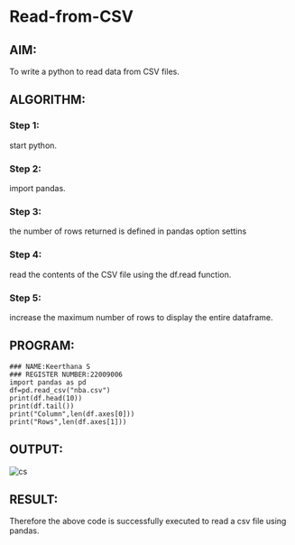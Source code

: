 # Read-from-CSV

## AIM:
To write a python to read data from CSV files.

## ALGORITHM:
### Step 1:
start python.

### Step 2:
import pandas.

### Step 3:
the number of rows returned is defined in pandas option settins

### Step 4:
read the contents of the CSV file using the df.read function.

### Step 5:
increase the maximum number of rows to display the entire dataframe.

## PROGRAM:
```
### NAME:Keerthana S
### REGISTER NUMBER:22009006
import pandas as pd
df=pd.read_csv("nba.csv")
print(df.head(10))
print(df.tail())
print("Column",len(df.axes[0]))
print("Rows",len(df.axes[1]))
```
## OUTPUT:
![cs](https://user-images.githubusercontent.com/119477890/214050639-84375d37-79ae-4181-a58a-e242108bb9bc.png)


## RESULT:
Therefore the above code is successfully executed to read a csv file using pandas.
